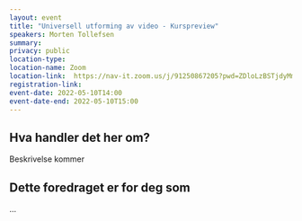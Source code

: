 ```yaml
---
layout: event
title: "Universell utforming av video - Kurspreview"
speakers: Morten Tollefsen
summary:
privacy: public
location-type:
location-name: Zoom
location-link:  https://nav-it.zoom.us/j/91250867205?pwd=ZDloLzBSTjdyMmU2YXZNbDE2Nm84dz09
registration-link:
event-date: 2022-05-10T14:00
event-date-end: 2022-05-10T15:00
---
```

## Hva handler det her om?
Beskrivelse kommer

## Dette foredraget er for deg som
... 
